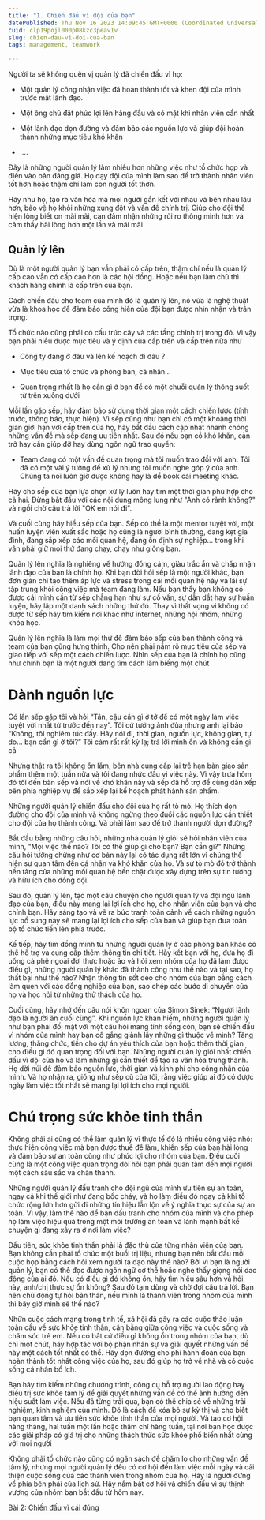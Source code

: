 ```yaml
---
title: "1. Chiến đấu vì đội của bạn"
datePublished: Thu Nov 16 2023 14:09:45 GMT+0000 (Coordinated Universal Time)
cuid: clp19pojl000p08kzc3peav1v
slug: chien-dau-vi-doi-cua-ban
tags: management, teamwork

---
```


Người ta sẽ không quên vị quản lý đã chiến đấu vì họ:

* Một quản lý công nhận việc đã hoàn thành tốt và khen đội của mình trước mặt lãnh đạo.
    
* Một ông chủ đặt phúc lợi lên hàng đầu và có mặt khi nhân viên cần nhất
    
* Một lãnh đạo dọn đường và đảm bảo các nguồn lực và giúp đội hoàn thành những mục tiêu khó khăn
    
* ....
    

Đây là những người quản lý làm nhiều hơn những việc như tổ chức họp và điền vào bản đáng giá. Họ dạy đội của mình làm sao để trở thành nhân viên tốt hơn hoặc thậm chí làm con người tốt thơn.

Hãy như họ, tạo ra văn hóa mà mọi người gắn kết với nhau và bên nhau lâu hơn, bảo vệ họ khỏi những xung đột và vấn đề chính trị. Giúp cho đội thể hiện lòng biết ơn mãi mãi, can đảm nhận những rủi ro thông minh hơn và cảm thấy hài lòng hơn một lần và mãi mãi

## Quản lý lên

Dù là một người quản lý bạn vẫn phải có cấp trên, thậm chí nếu là quản lý cấp cao vẫn có cấp cao hơn là các hội đồng. Hoặc nếu bạn làm chủ thì khách hàng chính là cấp trên của bạn.

Cách chiến đấu cho team của mình đó là quản lý lên, nó vừa là nghệ thuật vừa là khoa học để đảm bảo cống hiến của đội bạn được nhìn nhận và trân trọng.

Tổ chức nào cũng phải có cấu trúc cây và các tầng chính trị trong đó. Vì vậy bạn phải hiểu được mục tiêu và ý định của cấp trên và cấp trên nữa như

* Công ty đang ở đâu và lên kế hoạch đi đâu ?
    
* Mục tiêu của tổ chức và phòng ban, cá nhân...
    
* Quan trọng nhất là họ cần gì ở bạn để có một chuỗi quản lý thông suốt từ trên xuống dưới
    

Mỗi lần gặp sếp, hãy đảm bảo sử dụng thời gian một cách chiến lược (tính trước, thông báo, thực hiện). Vì sếp cũng như bạn chỉ có một khoảng thời gian giới hạn với cấp trên của họ, hãy bắt đầu cách cập nhật nhanh chóng những vấn đề mà sếp đang ưu tiên nhất. Sau đó nếu bạn có khó khăn, cản trở hay cần giúp đỡ hay dùng ngôn ngữ trao quyền:

* Team đang có một vấn đề quan trọng mà tôi muốn trao đổi với anh. Tôi đã có một vài ý tưởng để xử lý nhưng tôi muốn nghe góp ý của anh. Chúng ta nói luôn giờ được không hay là để book cái meeting khác.
    

Hãy cho sếp của bạn lựa chọn xử lý luôn hay tìm một thời gian phù hợp cho cả hai. Đừng bắt đầu với các nội dung mông lung như "Anh có rảnh không?" và ngồi chờ câu trả lời "OK em nói đi".

Và cuối cùng hãy hiểu sếp của bạn. Sếp có thể là một mentor tuyệt vời, một huấn luyện viên xuất sắc hoặc họ cũng là người bình thường, đang kẹt gia đình, đang sắp xếp các mối quan hệ, đang ổn định sự nghiệp... trong khi vẫn phải giữ mọi thứ đang chạy, chạy như giống bạn.

Quản lý lên nghĩa là nghiêng về hướng đồng cảm, giàu trắc ẩn và chấp nhận lãnh đạo của bạn là chính họ. Khi bạn đòi hỏi sếp là một người khác, bạn đơn giản chỉ tạo thêm áp lực và stress trong cái mối quan hệ này và lái sự tập trung khỏi công việc mà team đang làm. Nếu bạn thấy bạn không có được cái mình cần từ sếp chẳng hạn như sự cố vấn, sự dẫn dắt hay sự huấn luyện, hãy lập một danh sách những thứ đó. Thay vì thất vọng vì không có được từ sếp hãy tìm kiếm nơi khác như internet, những hội nhóm, những khóa học.

Quản lý lên nghĩa là làm mọi thứ để đảm bảo sếp của bạn thành công và team của bạn cũng hưng thịnh. Cho nên phải nắm rõ mục tiêu của sếp và giao tiếp với sếp một cách chiến lược. Nhìn sếp của bạn là chính họ cũng như chính bạn là một người đang tìm cách làm biếng một chút

# Dành nguồn lực

Có lần sếp gặp tôi và hỏi “Tân, cậu cần gì ở tớ để có một ngày làm việc tuyệt vời nhất từ trước đến nay”. Tôi cứ tưởng ảnh đùa nhưng anh lại bảo “Không, tôi nghiêm túc đấy. Hãy nói đi, thời gian, nguồn lực, không gian, tự do… bạn cần gì ở tôi?” Tôi cảm rất rất kỳ lạ; trả lời mình ổn và không cần gì cả

Nhưng thật ra tôi không ổn lắm, bên nhà cung cấp lại trễ hạn bàn giao sản phẩm thêm một tuần nữa và tôi đang nhức đầu vì việc này. Vì vậy trưa hôm đó tôi đến bàn sếp và nói về khó khăn này và sếp đã hỗ trợ để cùng dàn xếp bên phía nghiệp vụ để sắp xếp lại kế hoạch phát hành sản phẩm.

Những người quản lý chiến đấu cho đội của họ rất tò mò. Họ thích dọn đường cho đội của mình và không ngừng theo đuổi các nguồn lực cần thiết cho đội của họ thành công. Và phải làm sao để trở thành người dọn đường?

Bắt đầu bằng những câu hỏi, những nhà quản lý giỏi sẽ hỏi nhân viên của mình, "Mọi việc thế nào? Tôi có thể giúp gì cho bạn? Bạn cần gì?" Những câu hỏi tưởng chừng như cơ bản này lại có tác dụng rất lớn vì chúng thể hiện sự quan tâm đến cá nhân và khó khăn của họ. Và sự tò mò đó trở thành nền tảng của những mối quan hệ bền chặt được xây dựng trên sự tin tưởng và hữu ích cho đồng đội.

Sau đó, quản lý lên, tạo một câu chuyện cho người quản lý và đội ngũ lãnh đạo của bạn, điều này mang lại lợi ích cho họ, cho nhân viên của bạn và cho chính bạn. Hãy sáng tạo và vẽ ra bức tranh toàn cảnh về cách những nguồn lực bổ sung này sẽ mang lại lợi ích cho sếp của bạn và giúp bạn đưa toàn bộ tổ chức tiến lên phía trước.

Kế tiếp, hãy tìm đồng minh từ những người quản lý ở các phòng ban khác có thể hỗ trợ và cung cấp thêm thông tin chi tiết. Hãy kết bạn với họ, đưa họ đi uống cà phê ngoài đời thực hoặc ảo và hỏi xem nhóm của họ đã làm được điều gì, những người quản lý khác đã thành công như thế nào và tại sao, họ thất bại như thế nào? Nhận thông tin sốt dẻo cho nhóm của bạn bằng cách làm quen với các đồng nghiệp của bạn, sao chép các bước di chuyển của họ và học hỏi từ những thử thách của họ.

Cuối cùng, hãy nhớ đến câu nói khôn ngoan của Simon Sinek: “Người lãnh đạo là người ăn cuối cùng”. Khi nguồn lực khan hiếm, những người quản lý như bạn phải đối mặt với một câu hỏi mang tính sống còn, bạn sẽ chiến đấu vì nhóm của mình hay bạn cố gắng giành lấy những gì thuộc về mình? Tăng lương, thăng chức, tiền cho dự án yêu thích của bạn hoặc thêm thời gian cho điều gì đó quan trọng đối với bạn. Những người quản lý giỏi nhất chiến đấu vì đội của họ và làm những gì cần thiết để tạo ra văn hóa trung thành. Họ dời núi để đảm bảo nguồn lực, thời gian và kinh phí cho công nhân của mình. Và họ nhận ra, giống như sếp cũ của tôi, rằng việc giúp ai đó có được ngày làm việc tốt nhất sẽ mang lại lợi ích cho mọi người.

# Chú trọng sức khỏe tinh thần

Không phải ai cũng có thể làm quản lý vì thực tế đó là nhiều công việc nhỏ: thực hiện công việc mà bạn được thuê để làm, khiến sếp của bạn hài lòng và đảm bảo sự an toàn cũng như phúc lợi cho nhóm của bạn. Điều cuối cùng là một công việc quan trọng đòi hỏi bạn phải quan tâm đến mọi người một cách sâu sắc và chân thành.

Những người quản lý đấu tranh cho đội ngũ của mình ưu tiên sự an toàn, ngay cả khi thế giới như đang bốc cháy, và họ làm điều đó ngay cả khi tổ chức rộng lớn hơn gửi đi những tín hiệu lẫn lộn về ý nghĩa thực sự của sự an toàn. Vì vậy, làm thế nào để bạn đấu tranh cho nhóm của mình và cho phép họ làm việc hiệu quả trong một môi trường an toàn và lành mạnh bất kể chuyện gì đang xảy ra ở nơi làm việc?

Đầu tiên, sức khỏe tinh thần phải là đặc thù của từng nhân viên của bạn. Bạn không cần phải tổ chức một buổi trị liệu, nhưng bạn nên bắt đầu mỗi cuộc họp bằng cách hỏi xem người ta dạo này thế nào? Bởi vì bạn là người quản lý, bạn có thể đọc được ngôn ngữ cơ thể hoặc nghe thấy giọng nói dao động của ai đó. Nếu có điều gì đó không ổn, hãy tìm hiểu sâu hơn và hỏi, này, anh/chị thực sự ổn không? Sau đó tạm dừng và chờ đợi câu trả lời. Bạn nên chủ động tự hỏi bản thân, nếu mình là thành viên trong nhóm của mình thì bây giờ mình sẽ thế nào?

Nhữn cuộc cách mạng trong tinh tế, xã hội đã gây ra các cuộc thảo luận toàn cầu về sức khỏe tinh thần, cân bằng giữa công việc và cuộc sống và chăm sóc trẻ em. Nếu có bất cứ điều gì không ổn trong nhóm của bạn, dù chỉ một chút, hãy hợp tác với bộ phận nhân sự và giải quyết những vấn đề này một cách tốt nhất có thể. Hãy dọn đường cho phi hành đoàn của bạn hoàn thành tốt nhất công việc của họ, sau đó giúp họ trở về nhà và có cuộc sống cá nhân bổ ích.

Bạn hãy tìm kiếm những chương trình, công cụ hỗ trợ người lao động hay điều trị sức khỏe tâm lý để giải quyết những vấn đề có thể ảnh hưởng đến hiệu suất làm việc. Nếu đã từng trải qua, bạn có thể chia sẻ về những trải nghiệm, kinh nghiệm của mình. Đó là cách để xóa bỏ sự kỳ thị và cho biết bạn quan tâm và ưu tiên sức khỏe tinh thần của mọi người. Và tạo cơ hội hàng tháng, hai tuần một lần hoặc thậm chí hàng tuần, tại nơi bạn học được các giải pháp có giá trị cho những thách thức sức khỏe phổ biến nhất cùng với mọi người

Không phải tổ chức nào cũng có ngân sách để chăm lo cho những vấn đề tâm lý, nhưng mọi người quản lý đều có cơ hội đến làm việc mỗi ngày và cải thiện cuộc sống của các thành viên trong nhóm của họ. Hãy là người đứng về phía bên phải của lịch sử. Hãy nắm bắt cơ hội và chiến đấu vì sự thịnh vượng của nhóm bạn bắt đầu từ hôm nay.

[Bài 2: Chiến đấu vì cái đúng](https://blog.tantran.dev/2-chien-dau-vi-cai-dung)